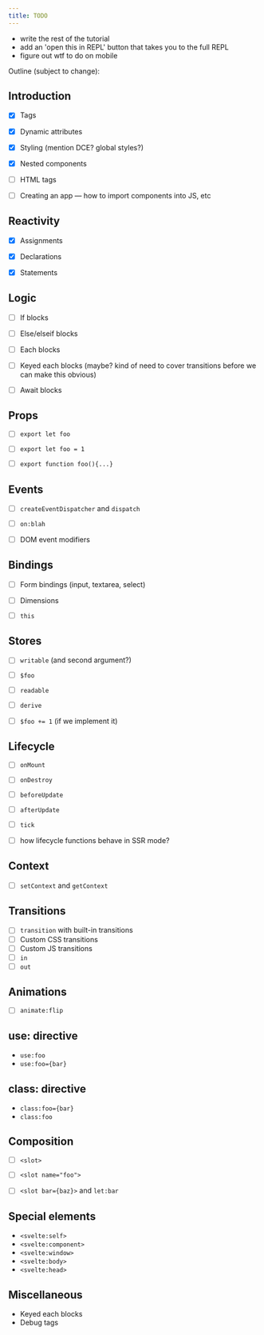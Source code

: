 ```yaml
---
title: TODO
---
```


* write the rest of the tutorial
* add an 'open this in REPL' button that takes you to the full REPL
* figure out wtf to do on mobile

Outline (subject to change):


## Introduction

* [x] Tags
* [x] Dynamic attributes
* [x] Styling (mention DCE? global styles?)
* [x] Nested components
* [ ] HTML tags
* [ ] Creating an app — how to import components into JS, etc


## Reactivity

* [x] Assignments
* [x] Declarations
* [x] Statements


## Logic

* [ ] If blocks
* [ ] Else/elseif blocks
* [ ] Each blocks
* [ ] Keyed each blocks (maybe? kind of need to cover transitions before we can make this obvious)
* [ ] Await blocks


## Props

* [ ] `export let foo`
* [ ] `export let foo = 1`
* [ ] `export function foo(){...}`


## Events

* [ ] `createEventDispatcher` and `dispatch`
* [ ] `on:blah`
* [ ] DOM event modifiers


## Bindings

* [ ] Form bindings (input, textarea, select)
* [ ] Dimensions
* [ ] `this`


## Stores

* [ ] `writable` (and second argument?)
* [ ] `$foo`
* [ ] `readable`
* [ ] `derive`
* [ ] `$foo += 1` (if we implement it)


## Lifecycle

* [ ] `onMount`
* [ ] `onDestroy`
* [ ] `beforeUpdate`
* [ ] `afterUpdate`
* [ ] `tick`
* [ ] how lifecycle functions behave in SSR mode?


## Context

* [ ] `setContext` and `getContext`


## Transitions

* [ ] `transition` with built-in transitions
* [ ] Custom CSS transitions
* [ ] Custom JS transitions
* [ ] `in`
* [ ] `out`

## Animations

* [ ] `animate:flip`


## use: directive

* `use:foo`
* `use:foo={bar}`

## class: directive

* `class:foo={bar}`
* `class:foo`


## Composition

* [ ] `<slot>`
* [ ] `<slot name="foo">`
* [ ] `<slot bar={baz}>` and `let:bar`


## Special elements

* `<svelte:self>`
* `<svelte:component>`
* `<svelte:window>`
* `<svelte:body>`
* `<svelte:head>`


## Miscellaneous

* Keyed each blocks
* Debug tags
